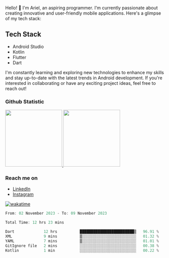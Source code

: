 
Hello! 👋 I'm Ariel, an aspiring programmer. I'm currently passionate about creating innovative and user-friendly mobile applications. Here's a glimpse of my tech stack:

## Tech Stack

- Android Studio
- Kotlin
- Flutter
- Dart

I'm constantly learning and exploring new technologies to enhance my skills and stay up-to-date with the latest trends in Android development. If you're interested in collaborating or have any exciting project ideas, feel free to reach out!
  
### Github Statistic
<p align="left">
<a href="https://github.com/MattRiel">
  <img height="180em" src="https://github-readme-stats-eight-theta.vercel.app/api?username=MattRiel&show_icons=true&theme=dark&include_all_commits=true&count_private=true"/>
  <img height="180em" src="https://github-readme-stats-eight-theta.vercel.app/api/top-langs/?username=dimasmds&layout=compact&langs_count=8&theme=dark"/>
</a>
</p>

### Reach me on
- <a href="https://www.linkedin.com/in/arielmatius/">LinkedIn</a>
- <a href="https://www.instagram.com/arielmatius/">Instagram</a>

<!-- <img width="63.5%" src="https://github-readme-stats.vercel.app/api/wakatime?username=arielmatius&layuout=compact&theme=nightowl&v=2&hide_border=true" alt="Wakatime Stats" /> -->

[![wakatime](https://wakatime.com/badge/user/3a9424b2-a7e9-45b1-b004-c0da731ae6d1.svg)](https://wakatime.com/@3a9424b2-a7e9-45b1-b004-c0da731ae6d1)
<!--START_SECTION:waka-->

```dart
From: 02 November 2023 - To: 09 November 2023

Total Time: 12 hrs 23 mins

Dart             12 hrs          ████████████████████████▒   96.91 %
XML              9 mins          ▒░░░░░░░░░░░░░░░░░░░░░░░░   01.32 %
YAML             7 mins          ▒░░░░░░░░░░░░░░░░░░░░░░░░   01.01 %
GitIgnore file   2 mins          ░░░░░░░░░░░░░░░░░░░░░░░░░   00.38 %
Kotlin           1 min           ░░░░░░░░░░░░░░░░░░░░░░░░░   00.22 %
```

<!--END_SECTION:waka-->
